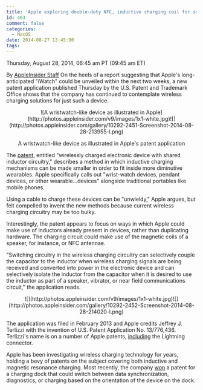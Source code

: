 ```yaml
---
title: 'Apple exploring double-duty NFC, inductive charging coil for smartwatches, mobile phones'
id: 463
comment: false
categories:
  - MacOS
date: 2014-08-27 13:45:00
tags:
---
```


<div readability="55">

 Thursday, August 28, 2014, 06:45 am PT (09:45 am ET) 

 By [AppleInsider Staff](mailto:news@appleinsider.com)
<span>On the heels of a report suggesting that Apple's long-anticipated "iWatch" could be unveiled within the next two weeks, a new patent application published Thursday by the U.S. Patent and Trademark Office shows that the company has continued to contemplate wireless charging solutions for just such a device.

</span>

<div align="center">
<div>![A wristwatch-like device as illustrated in Apple](http://photos.appleinsider.com/v9/images/1x1-white.jpg)<noscript>![](http://photos.appleinsider.com/gallery/10292-2451-Screenshot-2014-08-28-213955-l.png)</noscript></div>

<span>A wristwatch-like device as illustrated in Apple's patent application</span></div>

The [patent](http://appft.uspto.gov/netacgi/nph-Parser?Sect1=PTO2&amp;Sect2=HITOFF&amp;u=%2Fnetahtml%2FPTO%2Fsearch-adv.html&amp;r=22&amp;p=1&amp;f=G&amp;l=50&amp;d=PG01&amp;S1=(apple.AS.+AND+20140828.PD.)&amp;OS=An/apple+and+pd/8/28/2014&amp;RS=(AN/apple+AND+PD/20140828)), entitled "wirelessly charged electronic device with shared inductor circuitry," describes a method in which inductive charging mechanisms can be made smaller in order to fit inside more diminutive wearables. Apple specifically calls out "wrist-watch devices, pendant devices, or other wearable...devices" alongside traditional portables like mobile phones. 

Using a cable to charge these devices can be "unwieldy," Apple argues, but felt compelled to invent the new methods because current wireless charging circuitry may be too bulky. 

Interestingly, the patent appears to focus on ways in which Apple could make use of inductors already present in devices, rather than duplicating hardware. The charging circuit could make use of the magnetic coils of a speaker, for instance, or NFC antennae.

"Switching circuitry in the wireless charging circuitry can selectively couple the capacitor to the inductor when wireless charging signals are being received and converted into power in the electronic device and can selectively isolate the inductor from the capacitor when it is desired to use the inductor as part of a speaker, vibrator, or near field communications circuit," the application reads.

<div align="center">
<div>![](http://photos.appleinsider.com/v9/images/1x1-white.jpg)<noscript>![](http://photos.appleinsider.com/gallery/10292-2452-Screenshot-2014-08-28-214020-l.png)</noscript></div>

<span></span></div>

The application was filed in February 2013 and Apple credits Jeffrey J. Terlizzi with the invention of U.S. Patent Application No. 13/776,436\. Terlizzi's name is on a number of Apple patents, [including](http://appleinsider.com/articles/13/05/09/apples-lightning-connector-finally-detailed-in-patent-filing) the Lightning connector.

Apple has been investigating wireless charging technology for years, holding a bevy of patents on the subject covering both inductive and magnetic resonance charging. Most recently, the company [won](http://appleinsider.com/articles/14/02/04/apple-patents-inductive-charging-pad-with-orientation-based-docking-functions) a patent for a charging dock that could switch between data synchronization, diagnostics, or charging based on the orientation of the device on the dock. 
</div>